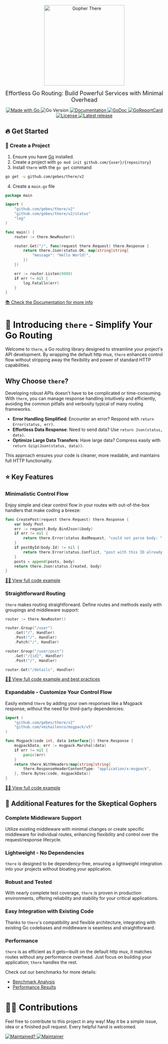 <p align="center">
<a href="https://there.gebes.io">
<img src="https://github.com/gebes/there/blob/main/.github/logo/logo-compressed.png?raw=true" alt="Gopher There" height="256">
</a>
</p>
<p align="center">
<font size="4px">
Effortless Go Routing: Build Powerful Services with Minimal Overhead
</font>
</p>
<p align="center">
<a href="http://golang.org">
    <img src="https://img.shields.io/badge/Made%20with-Go-1f425f.svg" alt="Made with Go">
</a>
<img src="https://img.shields.io/github/go-mod/go-version/gebes/there.svg" alt="Go Version">
<a href="https://there.gebes.io/">
    <img src="https://img.shields.io/badge/Documentation-there-blue.svg" alt="Documentation">
</a>
<a href="https://pkg.go.dev/github.com/gebes/there/v2">
    <img src="https://img.shields.io/badge/godoc-reference-blue.svg" alt="GoDoc">
</a>
<a href="https://goreportcard.com/report/github.com/gebes/there">
    <img src="https://goreportcard.com/badge/github.com/gebes/there" alt="GoReportCard">
</a>
<a href="https://github.com/gebes/there/blob/master/LICENSE">
    <img src="https://img.shields.io/github/license/gebes/there.svg" alt="License">
</a>
<a href="https://GitHub.com/gebes/there/releases/">
    <img src="https://img.shields.io/github/release/gebes/there" alt="Latest release">
</a>

## 🔥 Get Started

### 🔨 Create a Project

1. Ensure you have [Go](https://go.dev/dl/) installed.
2. Create a project with `go mod init github.com/{user}/{repository}`
3. Install `there` with the `go get` command

```sh
go get -u github.com/gebes/there/v2
```

4. Create a `main.go` file

```go
package main

import (
	"github.com/gebes/there/v2"
	"github.com/gebes/there/v2/status"
	"log"
)

func main() {
	router := there.NewRouter() 

	router.Get("/", func(request there.Request) there.Response {
		return there.Json(status.OK, map[string]string{
			"message": "Hello World!",
		})
	})

	err := router.Listen(8080)
	if err != nil {
		log.Fatalln(err)
	}
}
```

[📚 Check the Documentation for more info](https://there.gebes.io)

# 🚀 Introducing `there` - Simplify Your Go Routing

Welcome to `there`, a Go routing library designed to streamline your project's API development. By wrapping the default
http mux, `there` enhances control flow without stripping away the flexibility and power of standard HTTP capabilities.

## Why Choose `there`?

Developing robust APIs doesn't have to be complicated or time-consuming. With `there`, you can manage response handling
intuitively and efficiently, avoiding the common pitfalls and verbosity typical of many routing frameworks.

- **Error Handling Simplified**: Encounter an error? Respond with `return Error(status, err)`.
- **Effortless Data Response**: Need to send data? Use `return Json(status, data)`.
- **Optimize Large Data Transfers**: Have large data? Compress easily with `return Gzip(Json(status, data))`.

This approach ensures your code is cleaner, more readable, and maintains full HTTP functionality.

## ⭐️ Key Features

### Minimalistic Control Flow

Enjoy simple and clear control flow in your routes with out-of-the-box handlers that make coding a breeze:

```go
func CreatePost(request there.Request) there.Response {
    var body Post
    err := request.Body.BindJson(&body)
    if err != nil {
        return there.Error(status.BadRequest, "could not parse body: " + err.Error())
    }
    if postById(body.Id) != nil {
        return there.Error(status.Conflict, "post with this ID already exists")
    }
    posts = append(posts, body)
    return there.Json(status.Created, body)
}
```

[🧑‍💻 View full code example](https://github.com/gebes/there/tree/main/examples/minimalistic-control-flow)

### Straightforward Routing

`there` makes routing straightforward. Define routes and methods easily with groupings and middleware support:

```go
router := there.NewRouter()

router.Group("/user")
    .Get("/", Handler)
    .Post("/", Handler)
    .Patch("/", Handler)

router.Group("/user/post")
    .Get("/{id}", Handler)
    .Post("/", Handler)

router.Get("/details", Handler)
```

[🧑‍💻 View full code example and best practices](https://github.com/gebes/there/tree/main/examples/straightforward-routing)

### Expandable - Customize Your Control Flow

Easily extend `there` by adding your own responses like a Msgpack response, without the need for third-party
dependencies:

```go
import (
    "github.com/gebes/there/v2"
    "github.com/vmihailenco/msgpack/v5"
)

func Msgpack(code int, data interface{}) there.Response {
    msgpackData, err := msgpack.Marshal(data)
    if err != nil {
        panic(err)
    }
    return there.WithHeaders(map[string]string{
        there.ResponseHeaderContentType: "application/x-msgpack",
    }, there.Bytes(code, msgpackData))
}
```

[🧑‍💻 View full code example](https://github.com/gebes/there/tree/main/examples/custom-http-response)

## 🌟 Additional Features for the Skeptical Gophers

### Complete Middleware Support

Utilize existing middleware with minimal changes or create specific middleware for individual routes, enhancing
flexibility and control over the request/response lifecycle.

### Lightweight - No Dependencies

`there` is designed to be dependency-free, ensuring a lightweight integration into your projects without bloating your
application.

### Robust and Tested

With nearly complete test coverage, `there` is proven in production environments, offering reliability and stability for
your critical applications.

### Easy Integration with Existing Code

Thanks to `there`'s compatibility and flexible architecture, integrating with existing Go codebases and middleware is
seamless and straightforward.

### Performance

`there` is as efficient as it gets—built on the default http mux, it matches routes without any performance overhead.
Just focus on building your application; `there` handles the rest.

Check out our benchmarks for more details:

- [Benchmark Analysis](https://pastebin.com/iP7NhtZH)
- [Performance Results](https://pastebin.com/ETWF8cqt)

# 👨‍💻 Contributions

Feel free to contribute to this project in any way! May it be a simple issue, idea or a finished pull request. Every
helpful hand is welcomed.

<a href="https://gitHub.com/gebes/there/graphs/commit-activity">
    <img src="https://img.shields.io/badge/Maintained%3F-yes-green.svg" alt="Maintained?">
</a>
<a href="https://github.com/Gebes">
    <img src="https://img.shields.io/badge/Maintainer-Gebes-blue" alt="Maintainer">
</a>
</p>